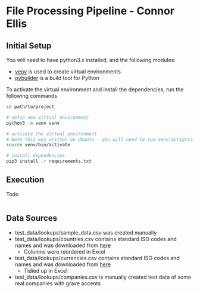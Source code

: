 # File Processing Pipeline - Connor Ellis
## Initial Setup


You will need to have python3.x installed, and the following modules:
* [venv](https://docs.python.org/3/library/venv.html) is used to create virtual environments
* [pybuilder](https://pybuilder.github.io/) is a build tool for Python

To activate the virtual environment and install the dependencies, run the following commands 
```bash
cd path/to/project

# setup new virtual environment 
python3 -m venv venv

# activate the virtual environment
# Note this was written on Ubuntu - you will need to run venv\Scripts\activate.bat if on Windows
source venv/bin/activate

# install dependencies
pip3 install -r requirements.txt
```

## Execution
Todo
```bash

```

## Data Sources

* test_data/lookups/sample_data.csv was created manually
* test_data/lookups/countries.csv contains standard ISO codes and names and was downloaded from [here](https://datahub.io/core/country-list#resource-data)
    * Columns were reordered in Excel
* test_data/lookups/currencies.csv contains standard ISO codes and names and was downloaded from [here](https://datahub.io/JohnSnowLabs/iso-4217-currency-codes)
    * Tidied up in Excel
* test_data/lookups/companies.csv is manually created test data of some real companies with grave accents

